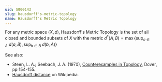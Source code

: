 ```yaml
---
uid: S000143
slug: hausdorff's-metric-topology
name: Hausdorff's Metric Topology
---
```

For any metric space $(X,d)$, Hausdorff's Metric Topology is the set of all closed and bounded subsets of $X$ with the metric $d^*(A,B) = \max\{ \sup_{a \in A}\ d(a,B), \sup_{b \in B}\ d(b,A) \}$

See also:

* Steen, L. A.; Seebach, J. A. (1970), [Counterexamples in Topology](http://books.google.com/books/about/Counterexamples_in_Topology.html?id=DkEuGkOtSrUC), Dover, pp 154-155.
* [Hausdorff distance](http://en.wikipedia.org/wiki/Hausdorff_distance) on Wikipedia.

